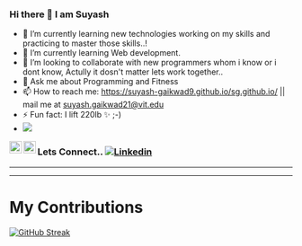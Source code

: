 ### Hi there 👋 I am Suyash


- 🔭 I’m currently learning new technologies working on my skills and practicing to master those skills..!
- 🌱 I’m currently learning Web development.
- 👯 I’m looking to collaborate with new programmers whom i know or i dont know, Actully it dosn't matter lets work together..
- 💬 Ask me about Programming and Fitness
- 📫 How to reach me: https://suyash-gaikwad9.github.io/sg.github.io/  || mail me at suyash.gaikwad21@vit.edu
- ⚡ Fun fact: I lift 220lb ✨ ;-)
- ![](https://komarev.com/ghpvc/?username=Suyash-Gaikwad9&label=PROFILE+VIEWS)


<a href="https://www.instagram.com/_gandharvaa_/">
  <img align="left" alt="Suyash's Instagram" width="22px" src="https://raw.githubusercontent.com/hussainweb/hussainweb/main/icons/instagram.png" />
</a>

<a href="https://www.linkedin.com/in/suyash-gaikwad-46178822a/">
  <img align="left" alt="Suyash's LinkedIN" width="22px" src="https://raw.githubusercontent.com/peterthehan/peterthehan/master/assets/linkedin.svg" />
</a>


<h3>Lets Connect.. 
  <a href="https://www.linkedin.com/in/suyash-gaikwad-46178822a/">
      <img src="https://img.shields.io/badge/LinkedIn-0077B5?style=for-the-badge&logo=linkedin&logoColor=white" alt="Linkedin" />
  </a>
</h3>


---


---


# My Contributions
[![GitHub Streak](http://github-readme-streak-stats.herokuapp.com?user=Suyash-Gaikwad9&theme=radical&hide_border=true)](https://git.io/streak-stats)
